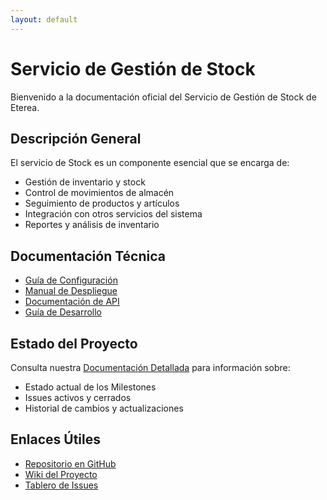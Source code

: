 ```yaml
---
layout: default
---
```


# Servicio de Gestión de Stock

Bienvenido a la documentación oficial del Servicio de Gestión de Stock de Eterea.

## Descripción General

El servicio de Stock es un componente esencial que se encarga de:

- Gestión de inventario y stock
- Control de movimientos de almacén
- Seguimiento de productos y artículos
- Integración con otros servicios del sistema
- Reportes y análisis de inventario

## Documentación Técnica

- [Guía de Configuración](configuration-guide.html)
- [Manual de Despliegue](deployment-guide.html)
- [Documentación de API](api-documentation.html)
- [Guía de Desarrollo](development-guide.html)

## Estado del Proyecto

Consulta nuestra [Documentación Detallada](project-documentation.html) para información sobre:

- Estado actual de los Milestones
- Issues activos y cerrados
- Historial de cambios y actualizaciones

## Enlaces Útiles

- [Repositorio en GitHub](https://github.com/eterea/stock-service)
- [Wiki del Proyecto](https://github.com/eterea/stock-service/wiki)
- [Tablero de Issues](https://github.com/eterea/stock-service/issues) 